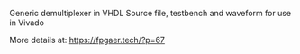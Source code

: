 Generic demultiplexer in VHDL
Source file, testbench and waveform for use in Vivado

More details at: https://fpgaer.tech/?p=67
